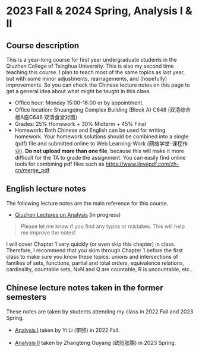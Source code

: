 # 2023 Fall & 2024 Spring, Analysis I & II


## Course description

This is a year-long course for first year undergraduate students in the Qiuzhen College of Tsinghua University. This is also my second time teaching this course. I plan to teach most of the same topics as last year, but with some minor adjustments, rearragements, and (hopefully) improvements. So you can check the Chinese lecture notes on this page to get a general idea about what might be taught in this class. 


- Office hour: Monday 15:00-16:00 or by appointment.
- Office location: Shuangqing Complex Building (Block A) C648  (双清综合楼A座C648 双清食堂对面)
- Grades: 25% Homework + 30% Midterm + 45% Final
- Homework: Both Chinese and English can be used for writing homework.  Your homework solutions should be combined into a single (pdf) file and submitted online to Web Learning-Work (网络学堂-课程作业). **Do not upload more than one file**, because this will make it more difficult for the TA to grade the assignment. You can easily find online tools for combining pdf files such as https://www.ilovepdf.com/zh-cn/merge_pdf  


## English lecture notes

The following lecture notes are the main reference for this course. 

- [Qiuzhen Lectures on Analysis](Files/2023_Analysis.pdf) (in progress)
> Please let me know if you find any typos or mistakes. This will help me improve the notes!

I will cover Chapter 1 very quickly (or even skip this chapter) in class. Therefore, I recommend that you skim through Chapter 1 before the first class to make sure you know these topics: unions and intersections of families of sets, functions, partial and total orders, equivalence relations, cardinality, countable sets, NxN and Q are countable, R is uncountable, etc..

## Chinese lecture notes taken in the former semesters

These notes are taken by students attending my class in 2022 Fall and 2023 Spring.

- [Analysis I](Files/2022_Analysis_I_CH.pdf) taken by Yi Li (李颐) in 2022 Fall.


- [Analysis II](Files/2023_Analysis_II_CH.pdf) taken by Zhangteng Ouyang (欧阳张腾) in 2023 Spring.



